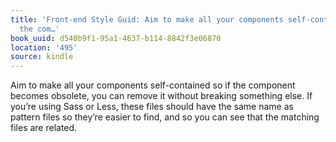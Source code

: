 ```yaml
---
title: 'Front-end Style Guid: Aim to make all your components self-contained so if
  the com…'
book_uuid: d540b9f1-95a1-4637-b114-8842f3e06870
location: '495'
source: kindle
---
```


Aim to make all your components self-contained so if the component becomes obsolete, you can remove it without breaking something else. If you’re using Sass or Less, these files should have the same name as pattern files so they’re easier to find, and so you can see that the matching files are related.